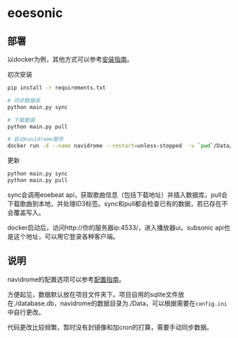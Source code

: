 # eoesonic

## 部署

以docker为例，其他方式可以参考[安装指南](https://www.navidrome.org/docs/installation/)。


初次安装

```bash
pip install -r requirements.txt

# 同步数据库
python main.py sync

# 下载歌曲
python main.py pull

# 启动navidrome服务
docker run -d --name navidrome --restart=unless-stopped  -v `pwd`/Data/music:/music -v `pwd`/Data/data:/data -v `pwd`/navidrome.toml:/navidrome.toml -p 4533:4533 -e ND_CONFIGFILE=/navidrome.toml  deluan/navidrome:develop
```

更新

```bash
python main.py sync
python main.py pull
```

sync会调用eoebeat api，获取歌曲信息（包括下载地址）并插入数据库，pull会下载歌曲到本地，并处理ID3标签。sync和pull都会检查已有的数据，若已存在不会覆盖写入。

docker启动后，访问http://你的服务器ip:4533/，进入播放器ui。subsonic api也是这个地址，可以用它登录各种客户端。

## 说明

navidrome的配置选项可以参考[配置指南](https://www.navidrome.org/docs/usage/configuration-options/)。

方便起见，数据默认放在项目文件夹下。项目自用的sqlite文件放在./database.db，navidrome的数据目录为./Data，可以根据需要在`config.ini`中自行更改。

代码更改比较频繁，暂时没有封镜像和加cron的打算，需要手动同步数据。